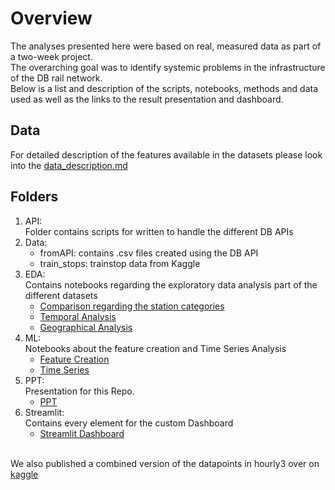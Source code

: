 # Overview
The analyses presented here were based on real, measured data as part of a two-week project.<br>
The overarching goal was to identify systemic problems in the infrastructure of the DB rail network.<br>
Below is a list and description of the scripts, notebooks, methods and data used as well as the links to the result presentation and dashboard.

## Data

For detailed description of the features available in the datasets please look into the [data_description.md](data_description.md)

## Folders

1) API:<br> Folder contains scripts for written to handle the different DB APIs
2) Data:
    - fromAPI: contains .csv files created using the DB API
    - train_stops: trainstop data from Kaggle
3) EDA: <br>Contains notebooks regarding the exploratory data analysis part of the different datasets
    - [Comparison regarding the station categories](EDA/01_data_collecting_comparison.ipynb)
    - [Temporal Analysis](EDA/02_temporal_analysis.ipynb)
    - [Geographical Analysis](EDA/03_geographical_analysis.ipynb)<br>
4) ML: <br> Notebooks about the feature creation and Time Series Analysis
    - [Feature Creation](ML/ML_feature_creation_stations_class.ipynb)
    - [Time Series](ML/Time_Series.ipynb)
5) PPT: <br> Presentation for this Repo.
    - [PPT]()
6) Streamlit: <br> Contains every element for the custom Dashboard
    - [Streamlit Dashboard](streamlit/Streamlit.py)

<br> We also published a combined version of the datapoints in hourly3 over on [kaggle](https://www.kaggle.com/datasets/nokkyu/deutsche-bahn-db-delays)

